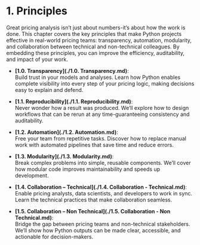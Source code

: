 # 1. Principles

Great pricing analysis isn’t just about numbers-it’s about how the work is done. This chapter covers the key principles that make Python projects effective in real-world pricing teams: transparency, automation, modularity, and collaboration between technical and non-technical colleagues. By embedding these principles, you can improve the efficiency, auditability, and impact of your work.

- **[1.0. Transparency](./1.0. Transparency.md)**:  
  Build trust in your models and analyses. Learn how Python enables complete visibility into every step of your pricing logic, making decisions easy to explain and defend.

- **[1.1. Reproducibility](./1.1. Reproducibility.md)**:  
  Never wonder how a result was produced. We’ll explore how to design workflows that can be rerun at any time-guaranteeing consistency and auditability.

- **[1.2. Automation](./1.2. Automation.md)**:  
  Free your team from repetitive tasks. Discover how to replace manual work with automated pipelines that save time and reduce errors.

- **[1.3. Modularity](./1.3. Modularity.md)**:  
  Break complex problems into simple, reusable components. We’ll cover how modular code improves maintainability and speeds up development.

- **[1.4. Collaboration – Technical](./1.4. Collaboration - Technical.md)**:  
  Enable pricing analysts, data scientists, and developers to work in sync. Learn the technical practices that make collaboration seamless.

- **[1.5. Collaboration – Non Technical](./1.5. Collaboration - Non Technical.md)**:  
  Bridge the gap between pricing teams and non-technical stakeholders. We’ll show how Python outputs can be made clear, accessible, and actionable for decision-makers.
